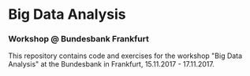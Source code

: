 Big Data Analysis
================

### Workshop @ Bundesbank Frankfurt

This repository contains code and exercises for the workshop "Big Data Analysis" at the Bundesbank in Frankfurt, 15.11.2017 - 17.11.2017.
